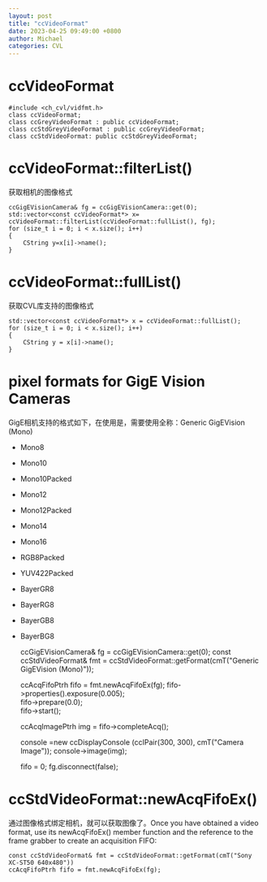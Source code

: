 ```yaml
---
layout: post
title: "ccVideoFormat"
date: 2023-04-25 09:49:00 +0800
author: Michael
categories: CVL
---
```


# ccVideoFormat
    #include <ch_cvl/vidfmt.h>
    class ccVideoFormat;
    class ccGreyVideoFormat : public ccVideoFormat;
    class ccStdGreyVideoFormat : public ccGreyVideoFormat;
    class ccStdVideoFormat: public ccStdGreyVideoFormat;

# ccVideoFormat::filterList()
获取相机的图像格式

	ccGigEVisionCamera& fg = ccGigEVisionCamera::get(0);
	std::vector<const ccVideoFormat*> x= ccVideoFormat::filterList(ccVideoFormat::fullList(), fg);
	for (size_t i = 0; i < x.size(); i++)
	{
		CString y=x[i]->name();
	}

# ccVideoFormat::fullList()
获取CVL库支持的图像格式

	std::vector<const ccVideoFormat*> x = ccVideoFormat::fullList();
	for (size_t i = 0; i < x.size(); i++)
	{
		CString y = x[i]->name();
	}

# pixel formats for GigE Vision Cameras
GigE相机支持的格式如下，在使用是，需要使用全称：Generic GigEVision (Mono)

- Mono8
- Mono10
- Mono10Packed
- Mono12
- Mono12Packed
- Mono14
- Mono16
- RGB8Packed
- YUV422Packed
- BayerGR8
- BayerRG8
- BayerGB8
- BayerBG8

	ccGigEVisionCamera& fg = ccGigEVisionCamera::get(0);
	const ccStdVideoFormat& fmt = ccStdVideoFormat::getFormat(cmT("Generic GigEVision (Mono)"));

	ccAcqFifoPtrh fifo = fmt.newAcqFifoEx(fg);
	fifo->properties().exposure(0.005);  
	fifo->prepare(0.0);                  
	fifo->start();

	ccAcqImagePtrh img = fifo->completeAcq();

	console =new ccDisplayConsole (ccIPair(300, 300), cmT("Camera Image"));
	console->image(img);

	fifo = 0;
	fg.disconnect(false);

# ccStdVideoFormat::newAcqFifoEx()
通过图像格式绑定相机，就可以获取图像了。Once you have obtained a video format, use its newAcqFifoEx() member function and the reference to the frame grabber to create an acquisition FIFO:

    const ccStdVideoFormat& fmt = ccStdVideoFormat::getFormat(cmT("Sony XC-ST50 640x480"))
    ccAcqFifoPtrh fifo = fmt.newAcqFifoEx(fg);
